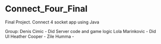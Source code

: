 # Connect_Four_Final
Final Project. Connect 4 socket app using Java

Group:
Denis Cimic - Did Server code and game logic
Lola Marinkovic - Did UI
Heather Cooper -
Zile Humma - 
